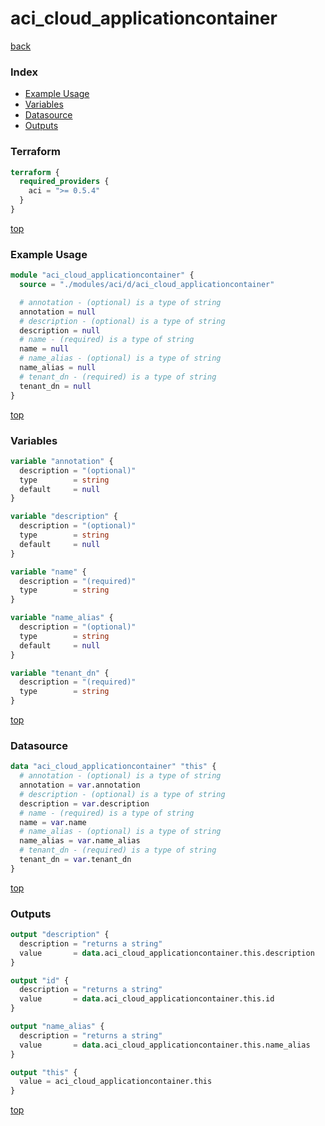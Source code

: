 # aci_cloud_applicationcontainer

[back](../aci.md)

### Index

- [Example Usage](#example-usage)
- [Variables](#variables)
- [Datasource](#datasource)
- [Outputs](#outputs)

### Terraform

```terraform
terraform {
  required_providers {
    aci = ">= 0.5.4"
  }
}
```

[top](#index)

### Example Usage

```terraform
module "aci_cloud_applicationcontainer" {
  source = "./modules/aci/d/aci_cloud_applicationcontainer"

  # annotation - (optional) is a type of string
  annotation = null
  # description - (optional) is a type of string
  description = null
  # name - (required) is a type of string
  name = null
  # name_alias - (optional) is a type of string
  name_alias = null
  # tenant_dn - (required) is a type of string
  tenant_dn = null
}
```

[top](#index)

### Variables

```terraform
variable "annotation" {
  description = "(optional)"
  type        = string
  default     = null
}

variable "description" {
  description = "(optional)"
  type        = string
  default     = null
}

variable "name" {
  description = "(required)"
  type        = string
}

variable "name_alias" {
  description = "(optional)"
  type        = string
  default     = null
}

variable "tenant_dn" {
  description = "(required)"
  type        = string
}
```

[top](#index)

### Datasource

```terraform
data "aci_cloud_applicationcontainer" "this" {
  # annotation - (optional) is a type of string
  annotation = var.annotation
  # description - (optional) is a type of string
  description = var.description
  # name - (required) is a type of string
  name = var.name
  # name_alias - (optional) is a type of string
  name_alias = var.name_alias
  # tenant_dn - (required) is a type of string
  tenant_dn = var.tenant_dn
}
```

[top](#index)

### Outputs

```terraform
output "description" {
  description = "returns a string"
  value       = data.aci_cloud_applicationcontainer.this.description
}

output "id" {
  description = "returns a string"
  value       = data.aci_cloud_applicationcontainer.this.id
}

output "name_alias" {
  description = "returns a string"
  value       = data.aci_cloud_applicationcontainer.this.name_alias
}

output "this" {
  value = aci_cloud_applicationcontainer.this
}
```

[top](#index)